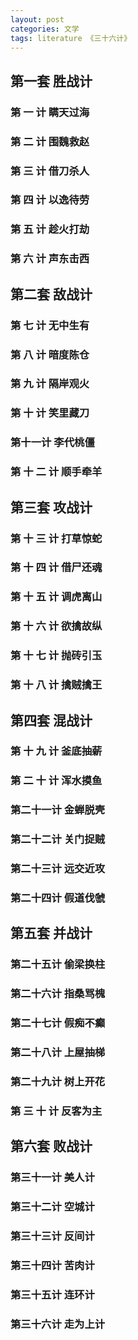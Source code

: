 ```yaml
---
layout: post
categories: 文学
tags: literature 《三十六计》
---
```


## 第一套 胜战计

### 第 一 计 瞒天过海

### 第 二 计 围魏救赵

### 第 三 计 借刀杀人

### 第 四 计 以逸待劳

### 第 五 计 趁火打劫

### 第 六 计 声东击西

## 第二套 敌战计

### 第 七 计 无中生有

### 第 八 计 暗度陈仓

### 第 九 计 隔岸观火

### 第 十 计 笑里藏刀

### 第十一计 李代桃僵

### 第 十 二 计 顺手牵羊

## 第三套 攻战计

### 第 十 三 计 打草惊蛇

### 第 十 四 计 借尸还魂

### 第 十 五 计 调虎离山

### 第 十 六 计 欲擒故纵

### 第 十 七 计 抛砖引玉

### 第 十 八 计 擒贼擒王

## 第四套 混战计

### 第 十 九 计 釜底抽薪

### 第 二 十 计 浑水摸鱼

### 第二十一计 金蝉脱壳

### 第二十二计 关门捉贼

### 第二十三计 远交近攻

### 第二十四计 假道伐虢

## 第五套 并战计

### 第二十五计 偷梁换柱

### 第二十六计 指桑骂槐

### 第二十七计 假痴不癫

### 第二十八计 上屋抽梯

### 第二十九计 树上开花

### 第 三 十 计 反客为主

## 第六套 败战计

### 第三十一计 美人计

### 第三十二计 空城计

### 第三十三计 反间计

### 第三十四计 苦肉计

### 第三十五计 连环计

### 第三十六计 走为上计